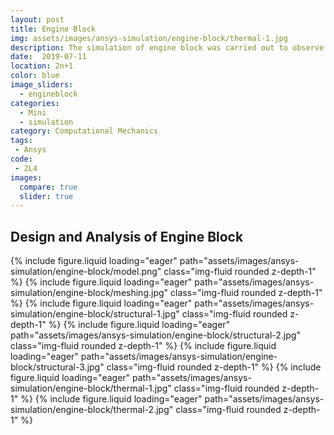 ```yaml
---
layout: post
title: Engine Block
img: assets/images/ansys-simulation/engine-block/thermal-1.jpg
description: The simulation of engine block was carried out to observe variation in structural and thermal parameters after external loading.  
date:  2019-07-11
location: 2n+1
color: blue
image_sliders:
  - engineblock
categories:
  - Mini
  - simulation
category: Computational Mechanics
tags:
 - Ansys
code:
 - 2L4
images:
  compare: true
  slider: true
---
```


## Design and Analysis of Engine Block

<swiper-container keyboard="true" navigation="true" pagination="true" pagination-clickable="true" pagination-dynamic-bullets="true" rewind="true">
    <swiper-slide>{% include figure.liquid loading="eager" path="assets/images/ansys-simulation/engine-block/model.png" class="img-fluid rounded z-depth-1" %}</swiper-slide>
    <swiper-slide>{% include figure.liquid loading="eager" path="assets/images/ansys-simulation/engine-block/meshing.jpg" class="img-fluid rounded z-depth-1" %}</swiper-slide>
    <swiper-slide>{% include figure.liquid loading="eager" path="assets/images/ansys-simulation/engine-block/structural-1.jpg" class="img-fluid rounded z-depth-1" %}</swiper-slide>
    <swiper-slide>{% include figure.liquid loading="eager" path="assets/images/ansys-simulation/engine-block/structural-2.jpg" class="img-fluid rounded z-depth-1" %}</swiper-slide>
    <swiper-slide>{% include figure.liquid loading="eager" path="assets/images/ansys-simulation/engine-block/structural-3.jpg" class="img-fluid rounded z-depth-1" %}</swiper-slide>
    <swiper-slide>{% include figure.liquid loading="eager" path="assets/images/ansys-simulation/engine-block/thermal-1.jpg" class="img-fluid rounded z-depth-1" %}</swiper-slide>
    <swiper-slide>{% include figure.liquid loading="eager" path="assets/images/ansys-simulation/engine-block/thermal-2.jpg" class="img-fluid rounded z-depth-1" %}</swiper-slide>
</swiper-container>